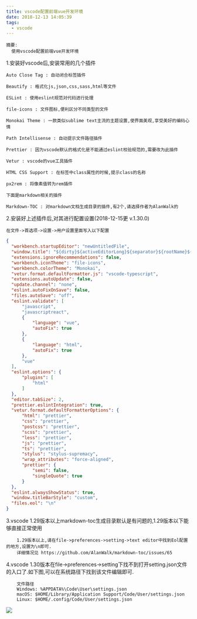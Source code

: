 ```yaml
---
title: vscode配置前端vue开发环境
date: 2018-12-13 14:05:39
tags:
  - vscode
---
```


    摘要:
      使用vscode配置前端vue开发环境

1.安装好vscode后,安装常用的几个插件

    Auto Close Tag : 自动闭合标签插件

    Beautify : 格式化js,json,css,sass,html等文件

    ESLint : 使用eslint规范对代码进行处理

    file-icons : 文件图标,便利区分不同类型的文件

    Monokai Theme : 一款类似sublime text主流的主题设置,使界面美观,享受美好的编码心情

    Path Intellisense : 自动提示文件路径插件

    Prettier : 因为vscode默认的格式化是不能通过eslint校验规范的,需要改为此插件

    Vetur : vscode的vue工具插件

    HTML CSS Support : 在标签中class属性的时候,提示class的名称

    px2rem : 将像素值转为rem插件

    下面是markdown相关的插件

    Markdown-TOC : 对markdown文档生成目录的插件,有2个,请选择作者为AlanWalk的

2.安装好上述插件后,对其进行配置设置(2018-12-15更 v.1.30.0)

    在文件->首选项->设置->用户设置里面写入以下配置

  ```json
  {
    "workbench.startupEditor": "newUntitledFile",
    "window.title": "${dirty}${activeEditorLong}${separator}${rootName}${separator}${appName}",
    "extensions.ignoreRecommendations": false,
    "workbench.iconTheme": "file-icons",
    "workbench.colorTheme": "Monokai",
    "vetur.format.defaultFormatter.js": "vscode-typescript",
    "extensions.autoUpdate": false,
    "update.channel": "none",
    "eslint.autoFixOnSave": false,
    "files.autoSave": "off",
    "eslint.validate": [
        "javascript",
        "javascriptreact",
        {
            "language": "vue",
            "autoFix": true
        },
        {
            "language": "html",
            "autoFix": true
        },
        "vue"
    ],
    "eslint.options": {
        "plugins": [
            "html"
        ]
    },
    "editor.tabSize": 2,
    "prettier.eslintIntegration": true,
    "vetur.format.defaultFormatterOptions": {
        "html": "prettier",
        "css": "prettier",
        "postcss": "prettier",
        "scss": "prettier",
        "less": "prettier",
        "js": "prettier",
        "ts": "prettier",
        "stylus": "stylus-supremacy",
        "wrap_attributes": "force-aligned",
        "prettier": {
            "semi": false,
            "singleQuote": true
        }
    },
    "eslint.alwaysShowStatus": true,
    "window.titleBarStyle": "custom",
    "files.eol": "\n"
}
  ```
3.vscode 1.29版本以上markdown-toc生成目录默认是有问题的,1.29版本以下能够直接正常使用

        1.29版本以上,请在file->preferences->setting->text editor中找到Eol配置的地方,设置为\n即可.
        详细情况见 https://github.com/AlanWalk/markdown-toc/issues/65

4.vscode 1.30版本在file->preferences->setting下找不到打开setting.json文件的入口了.如下图,可以在系统路径下找到该文件编辑即可.

        文件路径
        Windows: %APPDATA%\Code\User\settings.json
        macOS: $HOME/Library/Application Support/Code/User/settings.json
        Linux: $HOME/.config/Code/User/settings.json

![](/images/vscode.1.30.png)